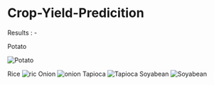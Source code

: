 # Crop-Yield-Predicition

Results : -


Potato


![Potato](https://github.com/Sh-xck/Crop-Yield-Predicition/assets/120919844/d1a71c0b-954d-4dd7-99bd-267ccb957a84)


Rice
![ric](https://github.com/Sh-xck/Crop-Yield-Predicition/assets/120919844/5adc9c70-8f9a-4e48-8916-8e1c909f4f27)
Onion
![onion](https://github.com/Sh-xck/Crop-Yield-Predicition/assets/120919844/2502fb03-02d4-4ff2-9b30-2561d0c5985c)
Tapioca
![Tapioca](https://github.com/Sh-xck/Crop-Yield-Predicition/assets/120919844/e6088351-179a-44b8-b7dc-23d6029bc7d8)
Soyabean
![Soyabean](https://github.com/Sh-xck/Crop-Yield-Predicition/assets/120919844/16bca065-c9d4-4edd-a86b-383fc2be1850)
